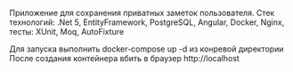 Приложение для сохранения приватных заметок пользователя. Стек технологий: .Net 5, EntityFramework, PostgreSQL, Angular, Docker, Nginx, тесты: XUnit, Moq, AutoFixture

Для запуска выполнить docker-compose up -d из конревой директории
После создания контейнера вбить в браузер http://localhost
